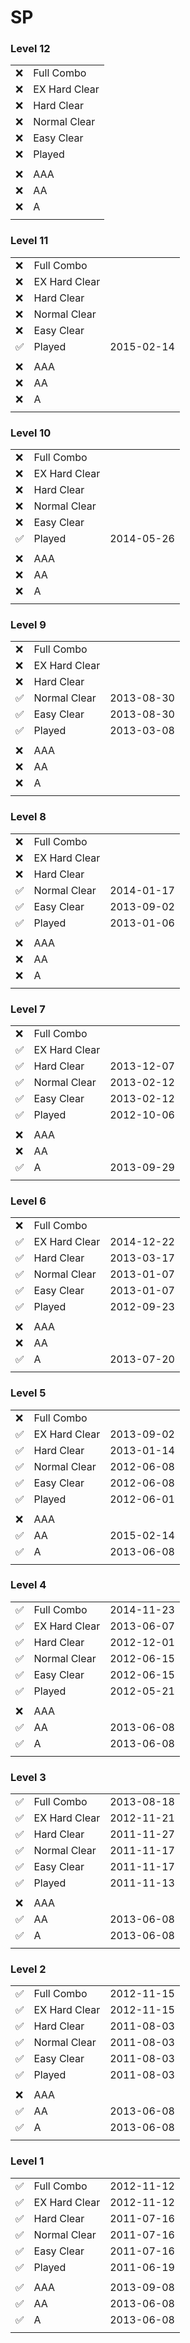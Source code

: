 # SP


### Level 12

|||
----|--------------
:x: | Full Combo
:x: | EX Hard Clear
:x: | Hard Clear
:x: | Normal Clear
:x: | Easy Clear
:x: | Played
||
:x: | AAA
:x: | AA
:x: | A
|||


### Level 11

||||
-------------------|---------------|-----------
:x:                | Full Combo    |
:x:                | EX Hard Clear |
:x:                | Hard Clear    |
:x:                | Normal Clear  |
:x:                | Easy Clear    |
:white_check_mark: | Played        | 2015-02-14
||
:x:                | AAA           |
:x:                | AA            |
:x:                | A             |
||||


### Level 10

||||
-------------------|---------------|-----------
:x:                | Full Combo    |
:x:                | EX Hard Clear |
:x:                | Hard Clear    |
:x:                | Normal Clear  |
:x:                | Easy Clear    |
:white_check_mark: | Played        | 2014-05-26
||
:x:                | AAA           |
:x:                | AA            |
:x:                | A             |
||||


### Level 9

||||
-------------------|---------------|-----------
:x:                | Full Combo    |
:x:                | EX Hard Clear |
:x:                | Hard Clear    |
:white_check_mark: | Normal Clear  | 2013-08-30
:white_check_mark: | Easy Clear    | 2013-08-30
:white_check_mark: | Played        | 2013-03-08
||
:x:                | AAA           |
:x:                | AA            |
:x:                | A             |
||||


### Level 8

||||
-------------------|---------------|-----------
:x:                | Full Combo    |
:x:                | EX Hard Clear |
:x:                | Hard Clear    |
:white_check_mark: | Normal Clear  | 2014-01-17
:white_check_mark: | Easy Clear    | 2013-09-02
:white_check_mark: | Played        | 2013-01-06
||
:x:                | AAA           |
:x:                | AA            |
:x:                | A             |
||||


### Level 7

||||
-------------------|---------------|-----------
:x:                | Full Combo    |
:white_check_mark: | EX Hard Clear |
:white_check_mark: | Hard Clear    | 2013-12-07
:white_check_mark: | Normal Clear  | 2013-02-12
:white_check_mark: | Easy Clear    | 2013-02-12
:white_check_mark: | Played        | 2012-10-06
||
:x:                | AAA           |
:x:                | AA            |
:white_check_mark: | A             | 2013-09-29
||||


### Level 6

||||
-------------------|---------------|-----------
:x:                | Full Combo    |
:white_check_mark: | EX Hard Clear | 2014-12-22
:white_check_mark: | Hard Clear    | 2013-03-17
:white_check_mark: | Normal Clear  | 2013-01-07
:white_check_mark: | Easy Clear    | 2013-01-07
:white_check_mark: | Played        | 2012-09-23
||
:x:                | AAA           |
:x:                | AA            |
:white_check_mark: | A             | 2013-07-20
||||


### Level 5

||||
-------------------|---------------|-----------
:x:                | Full Combo    |
:white_check_mark: | EX Hard Clear | 2013-09-02
:white_check_mark: | Hard Clear    | 2013-01-14
:white_check_mark: | Normal Clear  | 2012-06-08
:white_check_mark: | Easy Clear    | 2012-06-08
:white_check_mark: | Played        | 2012-06-01
||
:x:                | AAA           |
:white_check_mark: | AA            | 2015-02-14
:white_check_mark: | A             | 2013-06-08
||||


### Level 4

||||
-------------------|---------------|-----------
:white_check_mark: | Full Combo    | 2014-11-23
:white_check_mark: | EX Hard Clear | 2013-06-07
:white_check_mark: | Hard Clear    | 2012-12-01
:white_check_mark: | Normal Clear  | 2012-06-15
:white_check_mark: | Easy Clear    | 2012-06-15
:white_check_mark: | Played        | 2012-05-21
||
:x:                | AAA           |
:white_check_mark: | AA            | 2013-06-08
:white_check_mark: | A             | 2013-06-08
||||


### Level 3

||||
-------------------|---------------|-----------
:white_check_mark: | Full Combo    | 2013-08-18
:white_check_mark: | EX Hard Clear | 2012-11-21
:white_check_mark: | Hard Clear    | 2011-11-27
:white_check_mark: | Normal Clear  | 2011-11-17
:white_check_mark: | Easy Clear    | 2011-11-17
:white_check_mark: | Played        | 2011-11-13
||
:x:                | AAA           |
:white_check_mark: | AA            | 2013-06-08
:white_check_mark: | A             | 2013-06-08
||||


### Level 2

||||
-------------------|---------------|-----------
:white_check_mark: | Full Combo    | 2012-11-15
:white_check_mark: | EX Hard Clear | 2012-11-15
:white_check_mark: | Hard Clear    | 2011-08-03
:white_check_mark: | Normal Clear  | 2011-08-03
:white_check_mark: | Easy Clear    | 2011-08-03
:white_check_mark: | Played        | 2011-08-03
||
:x:                | AAA           |
:white_check_mark: | AA            | 2013-06-08
:white_check_mark: | A             | 2013-06-08
||||


### Level 1

||||
-------------------|---------------|-----------
:white_check_mark: | Full Combo    | 2012-11-12
:white_check_mark: | EX Hard Clear | 2012-11-12
:white_check_mark: | Hard Clear    | 2011-07-16
:white_check_mark: | Normal Clear  | 2011-07-16
:white_check_mark: | Easy Clear    | 2011-07-16
:white_check_mark: | Played        | 2011-06-19
||
:white_check_mark: | AAA           | 2013-09-08
:white_check_mark: | AA            | 2013-06-08
:white_check_mark: | A             | 2013-06-08
||||
